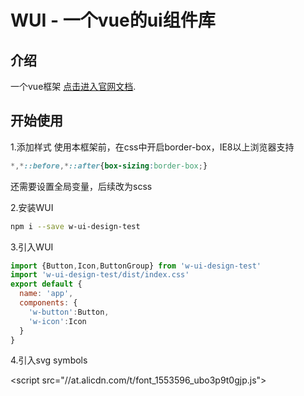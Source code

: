 # WUI - 一个vue的ui组件库

## 介绍
一个vue框架 [点击进入官网文档](https://weizaicv.github.io/WUI). 

## 开始使用
1.添加样式
使用本框架前，在css中开启border-box，IE8以上浏览器支持

```css
*,*::before,*::after{box-sizing:border-box;}
```

还需要设置全局变量，后续改为scss

2.安装WUI

```bash
npm i --save w-ui-design-test
```

3.引入WUI

```js
import {Button,Icon,ButtonGroup} from 'w-ui-design-test'
import 'w-ui-design-test/dist/index.css'
export default {
  name: 'app',
  components: {
    'w-button':Button,
    'w-icon':Icon
  }
}
```

4.引入svg symbols

<script src="//at.alicdn.com/t/font_1553596_ubo3p9t0gjp.js"></script>

















